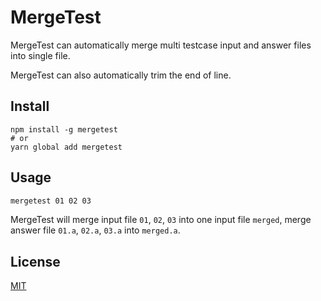 # MergeTest

MergeTest can automatically merge multi testcase input and answer files into single file.

MergeTest can also automatically trim the end of line.

## Install

```base
npm install -g mergetest
# or
yarn global add mergetest
```

## Usage

```bash
mergetest 01 02 03
```

MergeTest will merge input file `01`, `02`, `03` into one input file `merged`, merge answer file `01.a`, `02.a`, `03.a` into `merged.a`.

## License

[MIT](https://github.com/yjl9903/MergeTest/blob/master/LICENSE)
